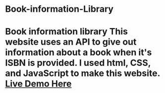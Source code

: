 # Book-information-Library
# Book information library  This website uses an API to give out information about a book when it's ISBN is provided. I used html, CSS, and JavaScript to make this website. [Live Demo Here](https://tesfa-eth.github.io/)
